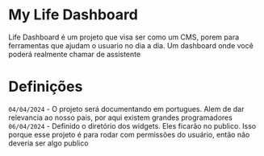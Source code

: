# My Life Dashboard

Life Dashboard é um projeto que visa ser como um CMS, porem para ferramentas que ajudam o usuario no dia a dia. Um dashboard onde você poderá realmente chamar de assistente

# Definições

`04/04/2024` - O projeto será documentando em portugues. Alem de dar relevancia ao nosso pais, por aqui existem grandes programadores
`06/04/2024` - Definido o diretório dos widgets. Eles ficarão no publico. Isso porque esse projeto é para rodar com permissões do usuário, então não deveria ser algo publico
